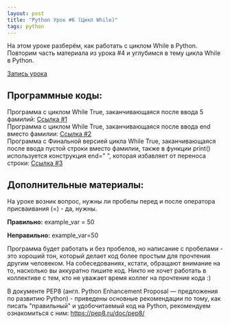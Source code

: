 ```yaml
---
layout: post
title: "Python Урок #6 (Цикл While)"
tags: python
---
```


На этом уроке разберём, как работать с циклом While в Python.
Повторим часть материала из урока #4 и углубимся в тему цикла While в Python.

[Запись урока](https://us02web.zoom.us/rec/share/o5PjLf-bLtozUK_MdsB3ELLyDPnCg09LxUL6LQDLNe-nRz7gVKrJw4Ut1PBHLOFl.p5CO0fKvlIAGdyfA?startTime=1604747084000)

## Программные коды:
Программа с циклом While True, заканчивающаяся после ввода 5 фамилий:
[Cсылка #1](https://repl.it/@JuniorCodeKryla/WhileTrueTask1#main.py)\
Программа с циклом While True, заканчивающаяся после ввода end вместо фамилии:
[Cсылка #2](https://repl.it/@JuniorCodeKryla/WhileTrueTask2#main.py)\
Программа с Финальной версией цикла While True, заканчивающаяся после ввода пустой строки вместо фамилии, также в функции print() используется конструкция end=" ", которая избавляет от переноса строки:
[Cсылка #3](https://repl.it/@JuniorCodeKryla/WhileTrueTask3#main.py)

## Дополнительные материалы:
На уроке возник вопрос, нужны ли пробелы перед и после оператора присваивания (=) - да, нужны.

**Правильно:**
example_var = 50

**Неправильно:**
example_var=50

Программа будет работать и без пробелов, но написание с пробелами - это хороший тон, который делает код более простым для прочтения другим человеком.
На собеседованиях, кстати, обращают внимание на то, насколько вы аккуратно пишите код. Никто не хочет работать в коллективе с тем, кто не уважает время коллег на прочтение кода :)


В документе PEP8 (англ. Python Enhancement Proposal — предложения по развитию Python) - приведены основные рекомендации по тому, как писать "правильный" и удобочитаемый код на Python, рекомендуем ознакомиться с ним:
https://pep8.ru/doc/pep8/